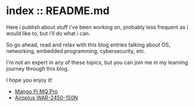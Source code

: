 # index :: README.md

Here i publish about stuff i've been working on, probably less frequent as i would like to, but i'll do what i can.

So go ahead, read and relax with this blog entries talking about OS, networking, embedded programming, cybersecurity, etc.

I'm not an expert in any of these topics, but you can join me in my learning journey through this blog.

I hope you enjoy it! 
- [Mango Pi MQ Pro](blog/mangopimqpro.html)
- [Airoplus WAR-2450-150N](blog/airoplus-warrior.md)

